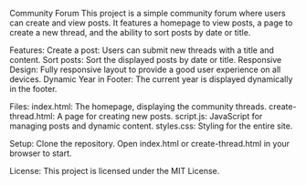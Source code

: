 Community Forum
This project is a simple community forum where users can create and view posts. It features a homepage to view posts, a page to create a new thread, and the ability to sort posts by date or title.

Features:
Create a post: Users can submit new threads with a title and content.
Sort posts: Sort the displayed posts by date or title.
Responsive Design: Fully responsive layout to provide a good user experience on all devices.
Dynamic Year in Footer: The current year is displayed dynamically in the footer.

Files:
index.html: The homepage, displaying the community threads.
create-thread.html: A page for creating new posts.
script.js: JavaScript for managing posts and dynamic content.
styles.css: Styling for the entire site.

Setup:
Clone the repository.
Open index.html or create-thread.html in your browser to start.

License:
This project is licensed under the MIT License.
